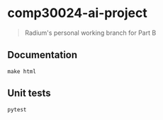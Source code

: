 # comp30024-ai-project

> Radium's personal working branch for Part B

## Documentation

```
make html
```

## Unit tests
```
pytest
```